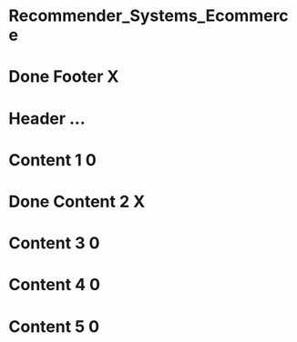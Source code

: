 # Recommender_Systems_Ecommerce
# Done Footer               X
# Header                    ...
# Content 1                 0
# Done Content 2            X
# Content 3                 0
# Content 4                 0
# Content 5                 0
